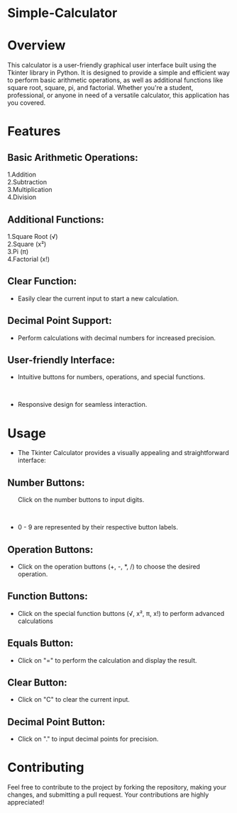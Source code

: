# Simple-Calculator


<h1>Overview</h1>

This calculator is a user-friendly graphical user interface built using the Tkinter library in Python.
It is designed to provide a simple and efficient way to perform basic arithmetic operations, as well as additional functions
like square root, square, pi, and factorial. Whether you're a student, professional, or anyone in need of a versatile calculator, this application has you covered.

<h1>Features</h1>

<h2>Basic Arithmetic Operations:</h2>


1.Addition<br>
2.Subtraction<br>
3.Multiplication<br>
4.Division<br>

<h2>Additional Functions:</h2>

1.Square Root (√)<br>
2.Square (x²)<br>
3.Pi (π)<br>
4.Factorial (x!)<br>

<h2>Clear Function:</h2>

<ul><li>Easily clear the current input to start a new calculation.</li></ul>

<h2>Decimal Point Support:</h2>

<ul><li>Perform calculations with decimal numbers for increased precision.</li></ul>

<h2>User-friendly Interface:</h2>

<ul><li>Intuitive buttons for numbers, operations, and special functions.</li></ul><br>
<ul><li>Responsive design for seamless interaction.</li></ul>

<h1>Usage</h1>

<ul><li>The Tkinter Calculator provides a visually appealing and straightforward interface:</li></ul>

<h2>Number Buttons:</h2>
<ul><li?>Click on the number buttons to input digits.</li></ul><br>
<ul><li>0 - 9 are represented by their respective button labels.</li></ul>

<h2>Operation Buttons:</h2>

<ul><li>Click on the operation buttons (+, -, *, /) to choose the desired operation.</li></ul>

<h2>Function Buttons:</h2>

<ul><li>Click on the special function buttons (√, x², π, x!) to perform advanced calculations</li></ul>

<h2>Equals Button:</h2>

<ul><li>Click on "=" to perform the calculation and display the result.</li></ul>

<h2>Clear Button:</h2>

<ul><li>Click on "C" to clear the current input.</li></ul>

<h2>Decimal Point Button:</h2>
<ul><li>Click on "." to input decimal points for precision.</li></ul>

<h1>Contributing</h1>

Feel free to contribute to the project by forking the repository, making your changes, and submitting a pull request. Your contributions are highly appreciated!